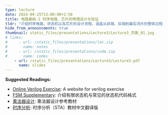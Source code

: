 ```yaml
---
type: lecture
date: 2024-09-25T13:00:00+2:50
title: 电路基础-2 时序电路、芯片的物理设计与验证
tldr: "介绍时序电路、状态机以及芯片的设计流程，涵盖从前端、后端到最后流片的整体过程"
hide_from_announcments: true
thumbnail: static_files/presentations/Lecture3/Lecture3_页面_01.jpg
# links: 
#     - url: /static_files/presentations/lec.zip
#       name: notes
#     - url: /static_files/presentations/code.zip
#       name: codes
    - url: /static_files/presentations/Lecture3/Lecture3.pdf
      name: slides
---
```

 **Suggested Readings:**
 - [Online Verilog Exercise](http://hdlbits.com): A website for verilog exercise
 - [FSM Supplementary](https://gitcode.csdn.net/65e7d48d1a836825ed789ace.html?dp_token=eyJ0eXAiOiJKV1QiLCJhbGciOiJIUzI1NiJ9.eyJpZCI6NzA0NTcyMSwiZXhwIjoxNzI3ODMyNTI3LCJpYXQiOjE3MjcyMjc3MjcsInVzZXJuYW1lIjoiSGlnZ3NCb3NlIn0.aQ_cBNLONcScbdGjBIkS7X-hwHC9vH0hMPlUcEL23Yk&spm=1001.2101.3001.6661.1&utm_medium=distribute.pc_relevant_t0.none-task-blog-2%7Edefault%7Ebaidujs_utm_term%7Eactivity-1-119421783-blog-125559829.235%5Ev43%5Epc_blog_bottom_relevance_base6&depth_1-utm_source=distribute.pc_relevant_t0.none-task-blog-2%7Edefault%7Ebaidujs_utm_term%7Eactivity-1-119421783-blog-125559829.235%5Ev43%5Epc_blog_bottom_relevance_base6&utm_relevant_index=1): 介绍有限状态机与常见的状态机代码格式
 - [乘法器设计](https://foxsen.github.io/archbase/%E8%BF%90%E7%AE%97%E5%99%A8%E8%AE%BE%E8%AE%A1.html#%E5%AE%9A%E7%82%B9%E8%A1%A5%E7%A0%81%E4%B9%98%E6%B3%95%E5%99%A8): 乘法器设计参考教材
 - [时序分析](https://zhuanlan.zhihu.com/p/345536827): 时序分析（STA）教材中文翻译版
